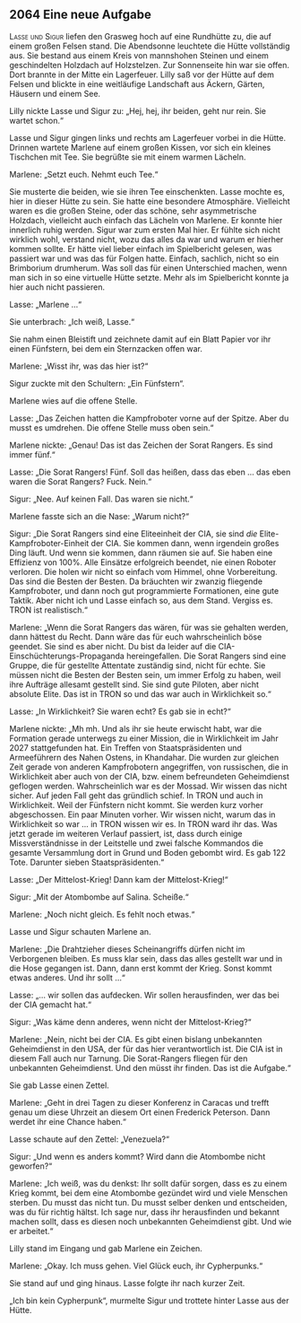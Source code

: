 ## **2064** Eine neue Aufgabe

<span style="font-variant:small-caps;">Lasse und Sigur</span> liefen den Grasweg hoch auf eine Rundhütte zu, die auf einem großen Felsen stand.
Die Abendsonne leuchtete die Hütte vollständig aus.
Sie bestand aus einem Kreis von mannshohen Steinen und einem geschindelten Holzdach auf Holzstelzen.
Zur Sonnenseite hin war sie offen.
Dort brannte in der Mitte ein Lagerfeuer.
Lilly saß vor der Hütte auf dem Felsen und blickte in eine weitläufige Landschaft aus Äckern, Gärten, Häusern und einem See.

Lilly nickte Lasse und Sigur zu: „Hej, hej, ihr beiden, geht nur rein.
Sie wartet schon.“

Lasse und Sigur gingen links und rechts am Lagerfeuer vorbei in die Hütte.
Drinnen wartete Marlene auf einem großen Kissen, vor sich ein kleines Tischchen mit Tee.
Sie begrüßte sie mit einem warmen Lächeln.

Marlene: „Setzt euch.
Nehmt euch Tee.“

Sie musterte die beiden, wie sie ihren Tee einschenkten.
Lasse mochte es, hier in dieser Hütte zu sein.
Sie hatte eine besondere Atmosphäre.
Vielleicht waren es die großen Steine, oder das schöne, sehr asymmetrische Holzdach, vielleicht auch einfach das Lächeln von Marlene.
Er konnte hier innerlich ruhig werden.
Sigur war zum ersten Mal hier.
Er fühlte sich nicht wirklich wohl, verstand nicht, wozu das alles da war und warum er hierher kommen sollte.
Er hätte viel lieber einfach im Spielbericht gelesen, was passiert war und was das für Folgen hatte.
Einfach, sachlich, nicht so ein Brimborium drumherum.
Was soll das für einen Unterschied machen, wenn man sich in so eine virtuelle Hütte setzte.
Mehr als im Spielbericht konnte ja hier auch nicht passieren.

Lasse: „Marlene …“

Sie unterbrach: „Ich weiß, Lasse.“

Sie nahm einen Bleistift und zeichnete damit auf ein Blatt Papier vor ihr einen Fünfstern, bei dem ein Sternzacken offen war.

Marlene: „Wisst ihr, was das hier ist?“

Sigur zuckte mit den Schultern: „Ein Fünfstern“.

Marlene wies auf die offene Stelle.

Lasse: „Das Zeichen hatten die Kampfroboter vorne auf der Spitze.
Aber du musst es umdrehen.
Die offene Stelle muss oben sein.“

Marlene nickte: „Genau! Das ist das Zeichen der Sorat Rangers.
Es sind immer fünf.“

Lasse: „Die Sorat Rangers!
Fünf.
Soll das heißen, dass das eben … das eben waren die Sorat Rangers?
Fuck.
Nein.“

Sigur: „Nee.
Auf keinen Fall.
Das waren sie nicht.“

Marlene fasste sich an die Nase: „Warum nicht?“

Sigur: „Die Sorat Rangers sind eine Eliteeinheit der CIA, sie sind _die_ Elite-Kampfroboter-Einheit der CIA.
Sie kommen dann, wenn irgendein großes Ding läuft.
Und wenn sie kommen, dann räumen sie auf.
Sie haben eine Effizienz von 100%.
Alle Einsätze erfolgreich beendet, nie einen Roboter verloren.
Die holen wir nicht so einfach vom Himmel, ohne Vorbereitung.
Das sind die Besten der Besten.
Da bräuchten wir zwanzig fliegende Kampfroboter, und dann noch gut programmierte Formationen, eine gute Taktik.
Aber nicht ich und Lasse einfach so, aus dem Stand.
Vergiss es.
TRON ist realistisch.“

Marlene: „Wenn die Sorat Rangers das wären, für was sie gehalten werden, dann hättest du Recht.
Dann wäre das für euch wahrscheinlich böse geendet.
Sie sind es aber nicht.
Du bist da leider auf die CIA-Einschüchterungs-Propaganda hereingefallen.
Die Sorat Rangers sind eine Gruppe, die für gestellte Attentate zuständig sind, nicht für echte.
Sie müssen nicht die Besten der Besten sein, um immer Erfolg zu haben, weil ihre Aufträge allesamt gestellt sind.
Sie sind gute Piloten, aber nicht absolute Elite.
Das ist in TRON so und das war auch in Wirklichkeit so.“

Lasse: „In Wirklichkeit?
Sie waren echt?
Es gab sie in echt?“

Marlene nickte: „Mh mh.
Und als ihr sie heute erwischt habt, war die Formation gerade unterwegs zu einer Mission, die in Wirklichkeit im Jahr 2027 stattgefunden hat.
Ein Treffen von Staatspräsidenten und Armeeführern des Nahen Ostens, in Khandahar.
Die wurden zur gleichen Zeit gerade von anderen Kampfrobotern angegriffen, von russischen, die in Wirklichkeit aber auch von der CIA, bzw.
einem befreundeten Geheimdienst geflogen werden.
Wahrscheinlich war es der Mossad.
Wir wissen das nicht sicher.
Auf jeden Fall geht das gründlich schief.
In TRON und auch in Wirklichkeit.
Weil der Fünfstern nicht kommt.
Sie werden kurz vorher abgeschossen.
Ein paar Minuten vorher.
Wir wissen nicht, warum das in Wirklichkeit so war … in TRON wissen wir es.
In TRON ward ihr das.
Was jetzt gerade im weiteren Verlauf passiert, ist, dass durch einige Missverständnisse in der Leitstelle und zwei falsche Kommandos die gesamte Versammlung dort in Grund und Boden gebombt wird.
Es gab 122 Tote.
Darunter sieben Staatspräsidenten.“

Lasse: „Der Mittelost-Krieg!
Dann kam der Mittelost-Krieg!“

Sigur: „Mit der Atombombe auf Salina.
Scheiße.“

Marlene: „Noch nicht gleich.
Es fehlt noch etwas.“

Lasse und Sigur schauten Marlene an.

Marlene: „Die Drahtzieher dieses Scheinangriffs dürfen nicht im Verborgenen bleiben.
Es muss klar sein, dass das alles gestellt war und in die Hose gegangen ist.
Dann, dann erst kommt der Krieg.
Sonst kommt etwas anderes.
Und ihr sollt …“

Lasse: „… wir sollen das aufdecken.
Wir sollen herausfinden, wer das bei der CIA gemacht hat.“

Sigur: „Was käme denn anderes, wenn nicht der Mittelost-Krieg?“

Marlene: „Nein, nicht bei der CIA.
Es gibt einen bislang unbekannten Geheimdienst in den USA, der für das hier verantwortlich ist.
Die CIA ist in diesem Fall auch nur Tarnung.
Die Sorat-Rangers fliegen für den unbekannten Geheimdienst.
Und den müsst ihr finden.
Das ist die Aufgabe.“

Sie gab Lasse einen Zettel.

Marlene: „Geht in drei Tagen zu dieser Konferenz in Caracas und trefft genau um diese Uhrzeit an diesem Ort einen Frederick Peterson.
Dann werdet ihr eine Chance haben.“

Lasse schaute auf den Zettel: „Venezuela?“

Sigur: „Und wenn es anders kommt? Wird dann die Atombombe nicht geworfen?“

Marlene: „Ich weiß, was du denkst:
Ihr sollt dafür sorgen, dass es zu einem Krieg kommt, bei dem eine Atombombe gezündet wird und viele Menschen sterben.
Du musst das nicht tun.
Du musst selber denken und entscheiden, was du für richtig hältst.
Ich sage nur, dass ihr herausfinden und bekannt machen sollt, dass es diesen noch unbekannten Geheimdienst gibt.
Und wie er arbeitet.“

Lilly stand im Eingang und gab Marlene ein Zeichen.

Marlene: „Okay.
Ich muss gehen.
Viel Glück euch, ihr Cypherpunks.“

Sie stand auf und ging hinaus.
Lasse folgte ihr nach kurzer Zeit.

„Ich bin kein Cypherpunk“, murmelte Sigur und trottete hinter Lasse aus der Hütte.
